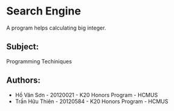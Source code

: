 # Search Engine

A program helps calculating big integer. 

## Subject: 

Programming Techiniques

## Authors: 

- Hồ Văn Sơn - 20120021 - K20 Honors Program - HCMUS
- Trần Hữu Thiên - 20120584 - K20 Honors Program - HCMUS
